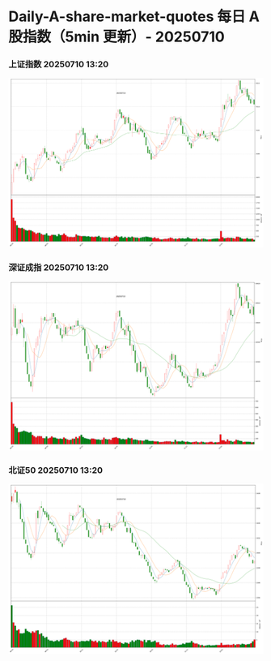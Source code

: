 
# Daily-A-share-market-quotes 每日 A 股指数（5min 更新）- 20250710

### 上证指数 20250710 13:20
![](./fig/2025/7/20250710-sh000001.png)

### 深证成指 20250710 13:20
![](./fig/2025/7/20250710-sz399001.png)

### 北证50 20250710 13:20
![](./fig/2025/7/20250710-bj899050.png)
